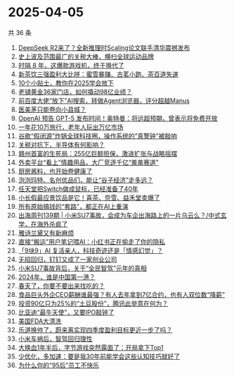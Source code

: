 # 2025-04-05

共 36 条

<!-- BEGIN 36KR -->
<!-- 最后更新时间 2025-04-05 14:11:30 +0800 -->
1. [DeepSeek R2来了？全新推理时Scaling论文联手清华震撼发布](https://36kr.com/p/3235677673865217)
1. [史上波及范围最广的关税大棒，横扫全球运动品牌](https://36kr.com/p/3234493917331461)
1. [时隔 8 年，这爆款游戏机，终于换代了](https://36kr.com/p/3234511806677000)
1. [新茶饮三强盈利大比拼：蜜雪暴赚、古茗小跑、茶百道失速](https://36kr.com/p/3235103090589696)
1. [10个小贴士，教你在2025学会放下](https://36kr.com/p/3235448861261449)
1. [老铺黄金36家门店，如何撬动98亿业绩？](https://36kr.com/p/3234523899183108)
1. [前百度大佬“放下”AI搜索，转做Agent浏览器，评分超越Manus](https://36kr.com/p/3234553265988866)
1. [医美茅只能卷向小县城？](https://36kr.com/p/3235076139400839)
1. [OpenAI 预告 GPT-5 发布时间！奥特曼：将远超预期，曾表示将免费开放](https://36kr.com/p/3236549901696647)
1. [一年花10万旅行，老年人玩出万亿市场](https://36kr.com/p/3236508233973765)
1. [谷歌“假闭源”炸锅全球科技圈，操作系统的“真警钟”被敲响](https://36kr.com/p/3235662774763137)
1. [关税对抗下，半导体有何影响？](https://36kr.com/p/3236005339692675)
1. [赣州首富的生死局：255亿巨额担保，激进扩张与战略摇摆](https://36kr.com/p/3235822619862279)
1. [外卖平台“看上”情趣用品，大厂竞逐千亿“羞羞赛道”](https://36kr.com/p/3235821194782208)
1. [厨房酱料，也开始卷健康了](https://36kr.com/p/3235963606859398)
1. [泡泡玛特、名创优品们，能让“谷子经济”走多远？](https://36kr.com/p/3235931531230848)
1. [任天堂把Switch做成鼠标，已经准备了40年](https://36kr.com/p/3236693879176836)
1. [小长假最应景饮品是它！喜茶、奈雪、益禾堂卖爆了](https://36kr.com/p/3236568990285447)
1. [所有原始搞钱的“套路”，都正在AI上重演](https://36kr.com/p/3235765541528837)
1. [出海周刊139期 | 小米SU7事故，会成为车企出海路上的一片乌云么？/中式玄学，在海外杀疯了](https://36kr.com/p/3235233473609730)
1. [雅诗兰黛又有新麻烦](https://36kr.com/p/3235721920397312)
1. [直接“搬运”用户笔记喂AI：小红书正在偷走了你的隐私](https://36kr.com/p/3235377902790152)
1. [「9块9」AI 复活亲人，科技奇迹还是「情感幻觉」？](https://36kr.com/p/3235310127890437)
1. [无招回归，钉钉又成了一家创业公司](https://36kr.com/p/3234448396035588)
1. [小米SU7事故背后，关于“全民智驾”元年的真相](https://36kr.com/p/3234366867963910)
1. [2024年，谁是中国第一港？](https://36kr.com/p/3235249446502022)
1. [春天了，你要不要出来找吃的？](https://36kr.com/p/3234452717043714)
1. [食品巨头外企CEO薪酬谁最强？有人去年拿到7亿合约，也有人双位数“降薪”](https://36kr.com/p/3234508357664392)
1. [投资90亿只为25%的“土豆股份”，腾讯此举意在何为？](https://36kr.com/p/3231323140646400)
1. [比亚迪“最牛天使”，又要IPO敲钟了](https://36kr.com/p/3224248235746821)
1. [美国FDA大清洗](https://36kr.com/p/3234363176206341)
1. [乐道换帅了，蔚来离实现四季度盈利目标更近一步了吗？](https://36kr.com/p/3232858109158920)
1. [小米车祸后，智驾回归理性](https://36kr.com/p/3234415634693766)
1. [大换血1年半后，字节游戏突然露面了：开局拿下Top1](https://36kr.com/p/3234371495919241)
1. [少优化，多加速：要是我30年前能学会这些认知技巧就好了](https://36kr.com/p/3202900611572226)
1. [为什么你的“95后”员工不快乐](https://36kr.com/p/3210424954225801)
<!-- END 36KR -->